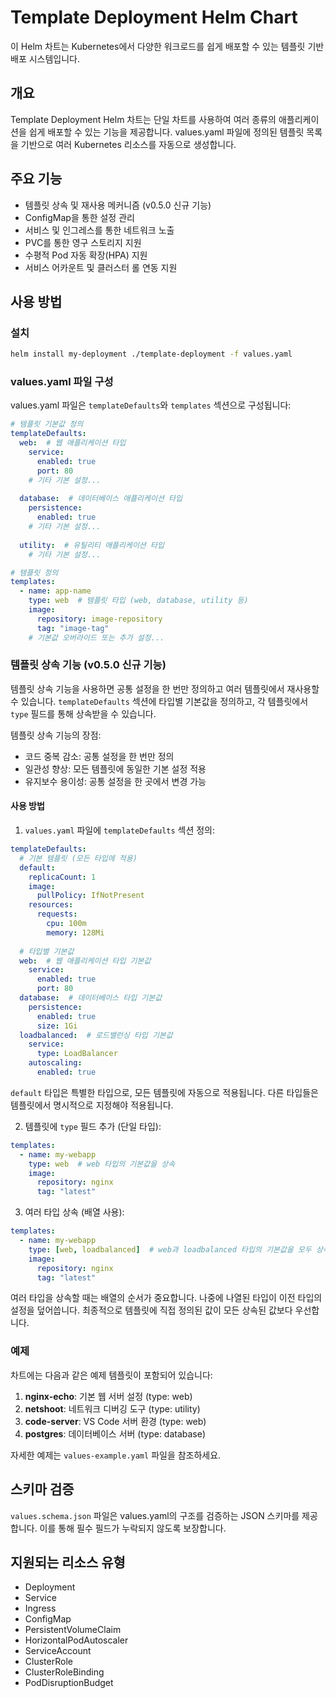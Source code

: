 # Template Deployment Helm Chart

이 Helm 차트는 Kubernetes에서 다양한 워크로드를 쉽게 배포할 수 있는 템플릿 기반 배포 시스템입니다.

## 개요

Template Deployment Helm 차트는 단일 차트를 사용하여 여러 종류의 애플리케이션을 쉽게 배포할 수 있는 기능을 제공합니다. values.yaml 파일에 정의된 템플릿 목록을 기반으로 여러 Kubernetes 리소스를 자동으로 생성합니다.

## 주요 기능

- 템플릿 상속 및 재사용 메커니즘 (v0.5.0 신규 기능)
- ConfigMap을 통한 설정 관리
- 서비스 및 인그레스를 통한 네트워크 노출
- PVC를 통한 영구 스토리지 지원
- 수평적 Pod 자동 확장(HPA) 지원
- 서비스 어카운트 및 클러스터 롤 연동 지원

## 사용 방법

### 설치

```bash
helm install my-deployment ./template-deployment -f values.yaml
```

### values.yaml 파일 구성

values.yaml 파일은 `templateDefaults`와 `templates` 섹션으로 구성됩니다:

```yaml
# 템플릿 기본값 정의
templateDefaults:
  web:  # 웹 애플리케이션 타입
    service:
      enabled: true
      port: 80
    # 기타 기본 설정...
  
  database:  # 데이터베이스 애플리케이션 타입
    persistence:
      enabled: true
    # 기타 기본 설정...
  
  utility:  # 유틸리티 애플리케이션 타입
    # 기타 기본 설정...

# 템플릿 정의
templates:
  - name: app-name
    type: web  # 템플릿 타입 (web, database, utility 등)
    image:
      repository: image-repository
      tag: "image-tag"
    # 기본값 오버라이드 또는 추가 설정...
```

### 템플릿 상속 기능 (v0.5.0 신규 기능)

템플릿 상속 기능을 사용하면 공통 설정을 한 번만 정의하고 여러 템플릿에서 재사용할 수 있습니다. `templateDefaults` 섹션에 타입별 기본값을 정의하고, 각 템플릿에서 `type` 필드를 통해 상속받을 수 있습니다.

템플릿 상속 기능의 장점:
- 코드 중복 감소: 공통 설정을 한 번만 정의
- 일관성 향상: 모든 템플릿에 동일한 기본 설정 적용
- 유지보수 용이성: 공통 설정을 한 곳에서 변경 가능

#### 사용 방법

1. `values.yaml` 파일에 `templateDefaults` 섹션 정의:
```yaml
templateDefaults:
  # 기본 템플릿 (모든 타입에 적용)
  default:
    replicaCount: 1
    image:
      pullPolicy: IfNotPresent
    resources:
      requests:
        cpu: 100m
        memory: 128Mi
  
  # 타입별 기본값
  web:  # 웹 애플리케이션 타입 기본값
    service:
      enabled: true
      port: 80
  database:  # 데이터베이스 타입 기본값
    persistence:
      enabled: true
      size: 1Gi
  loadbalanced:  # 로드밸런싱 타입 기본값
    service:
      type: LoadBalancer
    autoscaling:
      enabled: true
```

`default` 타입은 특별한 타입으로, 모든 템플릿에 자동으로 적용됩니다. 다른 타입들은 템플릿에서 명시적으로 지정해야 적용됩니다.

2. 템플릿에 `type` 필드 추가 (단일 타입):
```yaml
templates:
  - name: my-webapp
    type: web  # web 타입의 기본값을 상속
    image:
      repository: nginx
      tag: "latest"
```

3. 여러 타입 상속 (배열 사용):
```yaml
templates:
  - name: my-webapp
    type: [web, loadbalanced]  # web과 loadbalanced 타입의 기본값을 모두 상속
    image:
      repository: nginx
      tag: "latest"
```

여러 타입을 상속할 때는 배열의 순서가 중요합니다. 나중에 나열된 타입이 이전 타입의 설정을 덮어씁니다. 최종적으로 템플릿에 직접 정의된 값이 모든 상속된 값보다 우선합니다.

### 예제

차트에는 다음과 같은 예제 템플릿이 포함되어 있습니다:

1. **nginx-echo**: 기본 웹 서버 설정 (type: web)
2. **netshoot**: 네트워크 디버깅 도구 (type: utility)
3. **code-server**: VS Code 서버 환경 (type: web)
4. **postgres**: 데이터베이스 서버 (type: database)

자세한 예제는 `values-example.yaml` 파일을 참조하세요.

## 스키마 검증

`values.schema.json` 파일은 values.yaml의 구조를 검증하는 JSON 스키마를 제공합니다. 이를 통해 필수 필드가 누락되지 않도록 보장합니다.

## 지원되는 리소스 유형

- Deployment
- Service
- Ingress
- ConfigMap
- PersistentVolumeClaim
- HorizontalPodAutoscaler
- ServiceAccount
- ClusterRole
- ClusterRoleBinding
- PodDisruptionBudget
